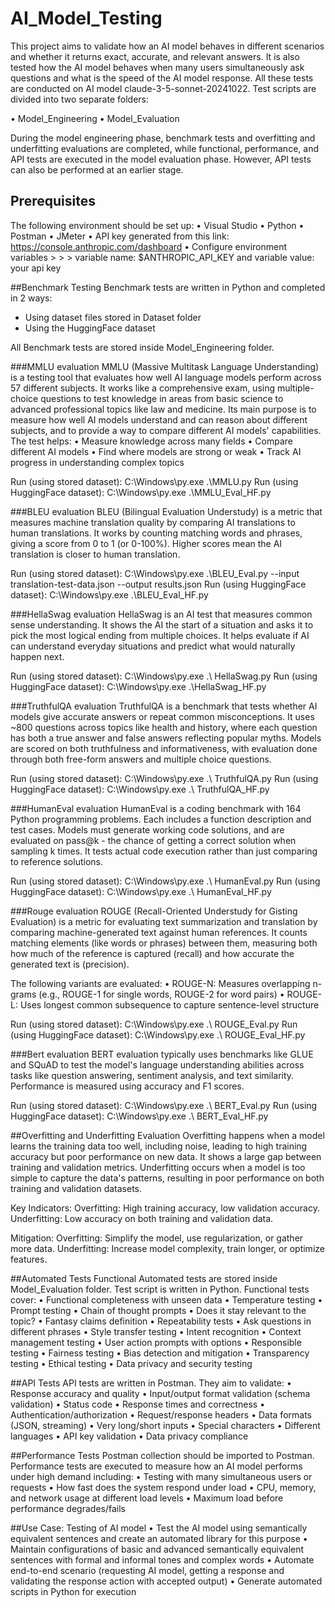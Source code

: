 # AI_Model_Testing
This project aims to validate how an AI model behaves in different scenarios and whether it returns exact, accurate, and relevant answers. It is also tested how the AI model behaves when many users simultaneously ask questions and what is the speed of the AI model response. All these tests are conducted on AI model claude-3-5-sonnet-20241022. Test scripts are divided into two separate folders: 

•	Model_Engineering 
•	Model_Evaluation

During the model engineering phase, benchmark tests and overfitting and underfitting evaluations are completed, while functional, performance, and API tests are executed in the model evaluation phase. However, API tests can also be performed at an earlier stage.

## Prerequisites
The following environment should be set up:
•	Visual Studio
•	Python
•	Postman
•	JMeter
•	API key generated from this link: https://console.anthropic.com/dashboard 
•	Configure environment variables > > > variable name: $ANTHROPIC_API_KEY and variable value: your api key

##Benchmark Testing
Benchmark tests are written in Python and completed in 2 ways:
-	Using dataset files stored in Dataset folder
-	Using the HuggingFace dataset 

All Benchmark tests are stored inside Model_Engineering folder.

###MMLU evaluation
MMLU (Massive Multitask Language Understanding) is a testing tool that evaluates how well AI language models perform across 57 different subjects. It works like a comprehensive exam, using multiple-choice questions to test knowledge in areas from basic science to advanced professional topics like law and medicine. Its main purpose is to measure how well AI models understand and can reason about different subjects, and to provide a way to compare different AI models' capabilities. The test helps:
•	Measure knowledge across many fields
•	Compare different AI models
•	Find where models are strong or weak
•	Track AI progress in understanding complex topics

Run (using stored dataset):  C:\Windows\py.exe .\MMLU.py
Run (using HuggingFace dataset):  C:\Windows\py.exe .\MMLU_Eval_HF.py

###BLEU evaluation
BLEU (Bilingual Evaluation Understudy) is a metric that measures machine translation quality by comparing AI translations to human translations. It works by counting matching words and phrases, giving a score from 0 to 1 (or 0-100%). Higher scores mean the AI translation is closer to human translation.

Run (using stored dataset):
C:\Windows\py.exe .\BLEU_Eval.py --input translation-test-data.json --output results.json
Run (using HuggingFace dataset):  C:\Windows\py.exe .\BLEU_Eval_HF.py

###HellaSwag evaluation
HellaSwag is an AI test that measures common sense understanding. It shows the AI the start of a situation and asks it to pick the most logical ending from multiple choices. It helps evaluate if AI can understand everyday situations and predict what would naturally happen next. 

Run (using stored dataset):  C:\Windows\py.exe .\ HellaSwag.py 
Run (using HuggingFace dataset):  C:\Windows\py.exe .\HellaSwag_HF.py

###TruthfulQA evaluation
TruthfulQA is a benchmark that tests whether AI models give accurate answers or repeat common misconceptions. It uses ~800 questions across topics like health and history, where each question has both a true answer and false answers reflecting popular myths. Models are scored on both truthfulness and informativeness, with evaluation done through both free-form answers and multiple choice questions.

Run (using stored dataset):  C:\Windows\py.exe .\ TruthfulQA.py
Run (using HuggingFace dataset):  C:\Windows\py.exe .\ TruthfulQA_HF.py

###HumanEval evaluation
HumanEval is a coding benchmark with 164 Python programming problems. Each includes a function description and test cases. Models must generate working code solutions, and are evaluated on pass@k - the chance of getting a correct solution when sampling k times. It tests actual code execution rather than just comparing to reference solutions.

Run (using stored dataset):  C:\Windows\py.exe .\ HumanEval.py
Run (using HuggingFace dataset):  C:\Windows\py.exe .\ HumanEval_HF.py

###Rouge evaluation
ROUGE (Recall-Oriented Understudy for Gisting Evaluation) is a metric for evaluating text summarization and translation by comparing machine-generated text against human references. It counts matching elements (like words or phrases) between them, measuring both how much of the reference is captured (recall) and how accurate the generated text is (precision).

The following variants are evaluated:
•	ROUGE-N: Measures overlapping n-grams (e.g., ROUGE-1 for single words, ROUGE-2 for word pairs)
•	ROUGE-L: Uses longest common subsequence to capture sentence-level structure

Run (using stored dataset):  C:\Windows\py.exe .\ ROUGE_Eval.py
Run (using HuggingFace dataset):  C:\Windows\py.exe .\ ROUGE_Eval_HF.py

###Bert evaluation
BERT evaluation typically uses benchmarks like GLUE and SQuAD to test the model's language understanding abilities across tasks like question answering, sentiment analysis, and text similarity. Performance is measured using accuracy and F1 scores.

Run (using stored dataset):  C:\Windows\py.exe .\ BERT_Eval.py
Run (using HuggingFace dataset):  C:\Windows\py.exe .\ BERT_Eval_HF.py

##Overfitting and Underfitting Evaluation
Overfitting happens when a model learns the training data too well, including noise, leading to high training accuracy but poor performance on new data. It shows a large gap between training and validation metrics. Underfitting occurs when a model is too simple to capture the data's patterns, resulting in poor performance on both training and validation datasets.

Key Indicators:
Overfitting: High training accuracy, low validation accuracy.
Underfitting: Low accuracy on both training and validation data.

Mitigation:
Overfitting: Simplify the model, use regularization, or gather more data.
Underfitting: Increase model complexity, train longer, or optimize features.

##Automated Tests
Functional Automated tests are stored inside Model_Evaluation folder. Test script is written in Python. Functional tests cover:
•	Functional completeness with unseen data
•	Temperature testing
•	Prompt testing
•	Chain of thought prompts
•	Does it stay relevant to the topic?
•	Fantasy claims definition
•	Repeatability tests
•	Ask questions in different phrases
•	Style transfer testing
•	Intent recognition
•	Context management testing
•	User action prompts with options
•	Responsible testing
•	Fairness testing
•	Bias detection and mitigation
•	Transparency testing 
•	Ethical testing
•	Data privacy and security testing

##API Tests
API tests are written in Postman. They aim to validate:
•	Response accuracy and quality
•	Input/output format validation (schema validation)
•	Status code
•	Response times and correctness
•	Authentication/authorization
•	Request/response headers
•	Data formats (JSON, streaming)
•	Very long/short inputs
•	Special characters
•	Different languages
•	API key validation
•	Data privacy compliance

##Performance Tests
Postman collection should be imported to Postman.
Performance tests are executed to measure how an AI model performs under high demand including:
•	Testing with many simultaneous users or requests
•	How fast does the system respond under load
•	CPU, memory, and network usage at different load levels
•	Maximum load before performance degrades/fails

##Use Case: Testing of AI model
•	Test the AI model using semantically equivalent sentences and create an automated library for this purpose
•	Maintain configurations of basic and advanced semantically equivalent sentences with formal and informal tones and complex words
•	Automate end-to-end scenario (requesting AI model, getting a response and validating the response action with accepted output)
•	Generate automated scripts in Python for execution



